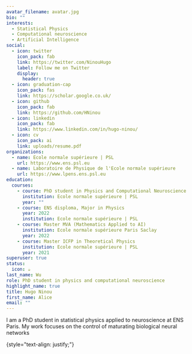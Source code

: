 ```yaml
---
avatar_filename: avatar.jpg
bio: ""
interests:
  - Statistical Physics
  - Computational neuroscience
  - Artificial Intelligence
social:
  - icon: twitter
    icon_pack: fab
    link: https://twitter.com/NinouHugo
    label: Follow me on Twitter
    display:
      header: true
  - icon: graduation-cap
    icon_pack: fas
    link: https://scholar.google.co.uk/
  - icon: github
    icon_pack: fab
    link: https://github.com/HNinou
  - icon: linkedin
    icon_pack: fab
    link: https://www.linkedin.com/in/hugo-ninou/
  - icon: cv
    icon_pack: ai
    link: uploads/resume.pdf
organizations:
  - name: Ecole normale supérieure | PSL
    url: https://www.ens.psl.eu
  - name: Laboratoire de Physique de l'Ecole normale supérieure
    url: https://www.lpens.ens.psl.eu
education:
  courses:
    - course: PhD student in Physics and Computational Neuroscience
      institution: Ecole normale supérieure | PSL
      year: ""
    - course: ENS disploma, Major in Physics
      year: 2022
      institution: Ecole normale supérieure | PSL
    - course: Master MVA (Mathematics Applied to AI)
      institution: Ecole normale supérieure Paris Saclay
      year: 2022
    - course: Master ICFP in Theoretical Physics
      institution: Ecole normale supérieure | PSL
      year: 2021
superuser: true
status:
  icon: ☕️
last_name: Wu
role: PhD student in physics and computational neuroscience
highlight_name: true
title: Hugo Ninou
first_name: Alice
email: ""
---
```

I am a PhD student in statistical physics applied to neuroscience at ENS Paris. My work focuses on the control of maturating biological neural networks

{style="text-align: justify;"}